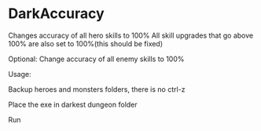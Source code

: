 # DarkAccuracy
Changes accuracy of all hero skills to 100%
All skill upgrades that go above 100% are also set to 100%(this should be fixed)

Optional: Change accuracy of all enemy skills to 100%

Usage:

Backup heroes and monsters folders, there is no ctrl-z

Place the exe in darkest dungeon folder

Run
